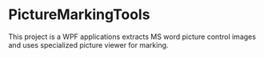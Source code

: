 # PictureMarkingTools
This project is a WPF applications extracts MS word picture control images and uses specialized picture viewer for marking.

